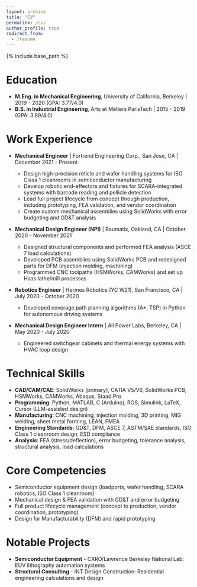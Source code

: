 ```yaml
---
layout: archive
title: "CV"
permalink: /cv/
author_profile: true
redirect_from:
  - /resume
---
```


{% include base_path %}

Education
======
* **M.Eng. in Mechanical Engineering**, University of California, Berkeley | 2019 - 2020 (GPA: 3.77/4.0)
* **B.S. in Industrial Engineering**, Arts et Métiers ParisTech | 2015 - 2019 (GPA: 3.89/4.0)

Work Experience
======
* **Mechanical Engineer** | Fortrend Engineering Corp., San Jose, CA | December 2021 - Present
  * Design high-precision reticle and wafer handling systems for ISO Class 1 cleanrooms in semiconductor manufacturing
  * Develop robotic end-effectors and fixtures for SCARA-integrated systems with barcode reading and pellicle detection
  * Lead full project lifecycle from concept through production, including prototyping, FEA validation, and vendor coordination
  * Create custom mechanical assemblies using SolidWorks with error budgeting and GD&T analysis

* **Mechanical Design Engineer (NPI)** | Baumatix, Oakland, CA | October 2020 - November 2021
  * Designed structural components and performed FEA analysis (ASCE 7 load calculations)
  * Developed PCB assemblies using SolidWorks PCB and redesigned parts for DFM (injection molding, machining)
  * Programmed CNC toolpaths (HSMWorks, CAMWorks) and set up Haas lathe/mill processes

* **Robotics Engineer** | Hermes Robotics (YC W21), San Francisco, CA | July 2020 - October 2020
  * Developed coverage path planning algorithms (A*, TSP) in Python for autonomous driving systems

* **Mechanical Design Engineer Intern** | All Power Labs, Berkeley, CA | May 2020 - July 2020
  * Engineered switchgear cabinets and thermal energy systems with HVAC loop design

Technical Skills
======
* **CAD/CAM/CAE**: SolidWorks (primary), CATIA V5/V6, SolidWorks PCB, HSMWorks, CAMWorks, Abaqus, Staad.Pro
* **Programming**: Python, MATLAB, C (Arduino), ROS, Simulink, LaTeX, Cursor (LLM-assisted design)
* **Manufacturing**: CNC machining, injection molding, 3D printing, MIG welding, sheet metal forming, LEAN, FMEA
* **Engineering Standards**: GD&T, DFM, ASCE 7, ASTM/SAE standards, ISO Class 1 cleanroom design, ESD compliance
* **Analysis**: FEA (stress/deflection), error budgeting, tolerance analysis, structural analysis, load calculations

Core Competencies
======
* Semiconductor equipment design (loadports, wafer handling, SCARA robotics, ISO Class 1 cleanroom)
* Mechanical design & FEA validation with GD&T and error budgeting
* Full product lifecycle management (concept to production, vendor coordination, prototyping)
* Design for Manufacturability (DFM) and rapid prototyping

Notable Projects
======
* **Semiconductor Equipment** - CXRO/Lawrence Berkeley National Lab: EUV lithography automation systems
* **Structural Consulting** - INT Design Construction: Residential engineering calculations and design
